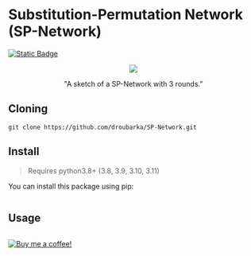 # Substitution-Permutation Network (SP-Network)

[![Static Badge](https://img.shields.io/badge/Status-In%20Development-blue)]()

<div align="center">
	<img src="https://upload.wikimedia.org/wikipedia/commons/thumb/c/cd/SubstitutionPermutationNetwork2.png/360px-SubstitutionPermutationNetwork2.png" />
	<p>"A sketch of a SP-Network with 3 rounds."</p>
</div>

## Cloning

```shell
git clone https://github.com/droubarka/SP-Network.git
```

## Install

> Requires python3.8+ (3.8, 3.9, 3.10, 3.11)

You can install this package using pip:
```shell

```

## Usage

```shell

```

[![Buy me a coffee!](https://www.buymeacoffee.com/assets/img/custom_images/orange_img.png)](https://www.buymeacoffee.com/droubarka)
